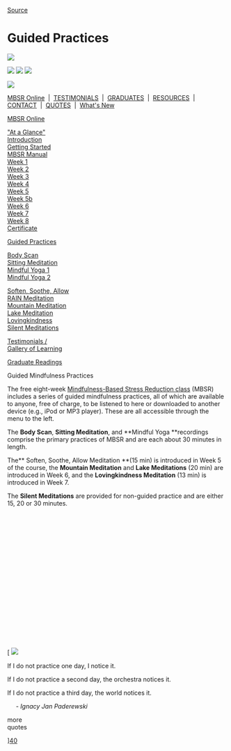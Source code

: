 
[Source](http://palousemindfulness.com/guidedmeditations.html "Permalink to Guided Practices")

# Guided Practices

![][1]

![][2] ![][3] ![][4]

![][5]

[MBSR Online][6] &nbsp;|&nbsp; [TESTIMONIALS][7] &nbsp;|&nbsp; [GRADUATES][8] &nbsp;|&nbsp; [RESOURCES][9] &nbsp;|&nbsp; [CONTACT][10] &nbsp;|&nbsp; [QUOTES][11] &nbsp;|&nbsp; [What's New][12]

[MBSR Online][6]

[ "At a Glance"][13]  
[Introduction][14]  
[Getting Started][15]  
[MBSR Manual][16]  
[Week 1][17]  
[Week 2][18]  
[Week 3][19]  
[Week 4][20]  
[Week 5][21]  
[Week 5b][22]  
[Week 6][23]  
[Week 7][24]  
[Week 8][25]  
[Certificate][26]  
  

[Guided Practices][27]

[Body Scan][28]  
[Sitting Meditation][29]  
[Mindful Yoga 1][30]  
[Mindful Yoga 2][31]  
  
[Soften, Soothe, Allow][32]  
[RAIN Meditation][33]  
[Mountain Meditation][34]  
[Lake Meditation][35]  
[Lovingkindness][36]  
[Silent Meditations][37]  
  

[Testimonials /  
Gallery of Learning][7]

  

[Graduate Readings][8]

Guided Mindfulness Practices

The free eight-week [Mindfulness-Based Stress Reduction class][38] (MBSR) includes a series of guided mindfulness practices, all of which are available to anyone, free of charge, to be listened to here or downloaded to another device (e.g., iPod or MP3 player). These are all accessible through the menu to the left.

The **Body Scan**, **Sitting Meditation**, and **Mindful Yoga **recordings comprise the primary practices of MBSR and are each about 30 minutes in length.

The** Soften, Soothe, Allow Meditation **(15 min) is introduced in Week 5 of the course, the **Mountain Meditation** and **Lake Meditations** (20 min) are introduced in Week 6, and the **Lovingkindness Meditation** (13 min) is introduced in Week 7.

The **Silent Meditations** are provided for non-guided practice and are either 15, 20 or 30 minutes.

&nbsp;

&nbsp;

&nbsp;

&nbsp;

&nbsp;

&nbsp;

&nbsp;

&nbsp;

&nbsp;

&nbsp;

[ ![][39]

If I do not practice one day, I notice it.  
  
If I do not practice a second day, the orchestra notices it.  
  
If I do not practice a third day, the world notices it.   
  
&nbsp;&nbsp;&nbsp;&nbsp;&nbsp;\- _Ignacy Jan Paderewski_

more &nbsp;&nbsp;&nbsp;  
quotes&nbsp;

][40]

&nbsp;

[1]: http://palousemindfulness.com/art/docbox-translate-flip.jpg
[2]: http://palousemindfulness.com/art/clouds1_middle_570x22.jpg
[3]: http://palousemindfulness.com/art/logo-youtube_22.gif
[4]: http://palousemindfulness.com/art/logo-facebook_22.gif
[5]: http://palousemindfulness.com/art/clouds2_title_950x115.jpg
[6]: index.html
[7]: testimonials/index.html
[8]: graduates.html
[9]: resources.html
[10]: contact.html
[11]: quotes.html
[12]: whats-new.html
[13]: selfguidedMBSR_ataglance.html
[14]: selfguidedMBSR_week0.html
[15]: selfguidedMBSR_gettingstarted.html
[16]: selfguidedMBSR_manual.html
[17]: selfguidedMBSR_week1.html
[18]: selfguidedMBSR_week2.html
[19]: selfguidedMBSR_week3.html
[20]: selfguidedMBSR_week4.html
[21]: selfguidedMBSR_week5.html
[22]: selfguidedMBSR_week5b.html
[23]: selfguidedMBSR_week6.html
[24]: selfguidedMBSR_week7.html
[25]: selfguidedMBSR_week8.html
[26]: selfguidedMBSR_certificate.html
[27]: guidedmeditations.html
[28]: meditations/bodyscan.html
[29]: meditations/sittingmeditation.html
[30]: meditations/yoga1.html
[31]: meditations/yoga2.html
[32]: meditations/soften-soothe-allow.html
[33]: meditations/RAIN.html
[34]: meditations/mountain.html
[35]: meditations/lake.html
[36]: meditations/lovingkindness.html
[37]: meditations/silent30min.html
[38]: selfguidedMBSR.html
[39]: http://palousemindfulness.com/art/123rf_piano_170.jpg
[40]: quotes.html#classes_meditations "more quotes"
  
